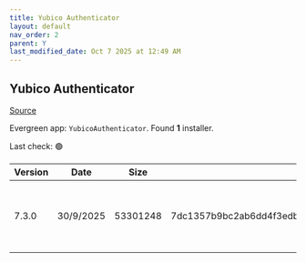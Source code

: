 ```yaml
---
title: Yubico Authenticator
layout: default
nav_order: 2
parent: Y
last_modified_date: Oct 7 2025 at 12:49 AM
---
```


## Yubico Authenticator

[Source](https://github.com/Yubico/yubioath-flutter/)

Evergreen app: `YubicoAuthenticator`. Found **1** installer.

Last check: 🟢

| Version | Date      | Size     | Sha256                                                           | Architecture | InstallerType | Type | URI                                                                                                                                                                                                                |
| ------- | --------- | -------- | ---------------------------------------------------------------- | ------------ | ------------- | ---- | ------------------------------------------------------------------------------------------------------------------------------------------------------------------------------------------------------------------ |
| 7.3.0   | 30/9/2025 | 53301248 | 7dc1357b9bc2ab6dd4f3edbf514bf7680aae35617e5e4c6524cfb56721a35a57 | x64          | Default       | msi  | [https://github.com/Yubico/yubioath-flutter/releases/download/7.3.0/yubico-authenticator-7.3.0-win64.msi](https://github.com/Yubico/yubioath-flutter/releases/download/7.3.0/yubico-authenticator-7.3.0-win64.msi) |
